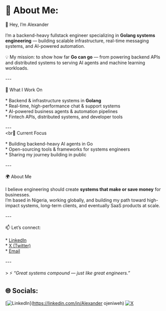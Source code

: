 # 💫 About Me:
 👋 Hey, I’m Alexander<br><br>I’m a backend-heavy fullstack engineer specializing in **Golang systems engineering** — building scalable infrastructure, real-time messaging systems, and AI-powered automation.<br><br>💡 My mission: to show how far **Go can go** — from powering backend APIs and distributed systems to serving AI agents and machine learning workloads.<br><br>---<br><br>🔧 What I Work On<br><br>* Backend & infrastructure systems in **Golang**<br>* Real-time, high-performance chat & support systems<br>* AI-powered business agents & automation pipelines<br>* Fintech APIs, distributed systems, and developer tools<br><br>---<br><br🚀 Current Focus<br><br>* Building backend-heavy AI agents in Go<br>* Open-sourcing tools & frameworks for systems engineers<br>* Sharing my journey building in public<br><br>---<br><br> 🌍 About Me<br><br>I believe engineering should create **systems that make or save money** for businesses.<br>I’m based in Nigeria, working globally, and building my path toward high-impact systems, long-term clients, and eventually SaaS products at scale.<br><br>---<br><br>📫 Let’s connect:<br><br>* [LinkedIn](https://linkedin.com/in/alexander-ojeniweh)<br>* [X (Twitter)](https://x.com/ojeniwehalexander)<br>* [Email](ojeniwehalexander@gmail.com)<br><br>---<br><br>> ⚡ *“Great systems compound — just like great engineers.”*<br>


## 🌐 Socials:
[![LinkedIn](https://img.shields.io/badge/LinkedIn-%230077B5.svg?logo=linkedin&logoColor=white)](https://linkedin.com/in/Alexander ojeniweh) [![X](https://img.shields.io/badge/X-black.svg?logo=X&logoColor=white)](https://x.com/ojeniwehalexander) 


